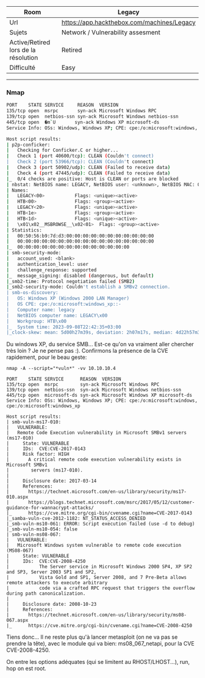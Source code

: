 | Room                                 | Legacy                                     |
| ------------------------------------ | ------------------------------------------ |
| Url                                  | https://app.hackthebox.com/machines/Legacy |
| Sujets                               | Network / Vulnerability assesment          |
| Active/Retired lors de la résolution | Retired                                    |
| Difficulté                           | Easy                                       |

---

### Nmap

```bash
PORT    STATE SERVICE     REASON  VERSION
135/tcp open  msrpc       syn-ack Microsoft Windows RPC
139/tcp open  netbios-ssn syn-ack Microsoft Windows netbios-ssn
445/tcp open  �m`U       syn-ack Windows XP microsoft-ds
Service Info: OSs: Windows, Windows XP; CPE: cpe:/o:microsoft:windows, cpe:/o:microsoft:windows_xp

Host script results:
| p2p-conficker: 
|   Checking for Conficker.C or higher...
|   Check 1 (port 40600/tcp): CLEAN (Couldn't connect)
|   Check 2 (port 53966/tcp): CLEAN (Couldn't connect)
|   Check 3 (port 50902/udp): CLEAN (Failed to receive data)
|   Check 4 (port 47445/udp): CLEAN (Failed to receive data)
|_  0/4 checks are positive: Host is CLEAN or ports are blocked
| nbstat: NetBIOS name: LEGACY, NetBIOS user: <unknown>, NetBIOS MAC: 00:50:56:b9:7d:d3 (VMware)
| Names:
|   LEGACY<00>           Flags: <unique><active>
|   HTB<00>              Flags: <group><active>
|   LEGACY<20>           Flags: <unique><active>
|   HTB<1e>              Flags: <group><active>
|   HTB<1d>              Flags: <unique><active>
|   \x01\x02__MSBROWSE__\x02<01>  Flags: <group><active>
| Statistics:
|   00:50:56:b9:7d:d3:00:00:00:00:00:00:00:00:00:00:00
|   00:00:00:00:00:00:00:00:00:00:00:00:00:00:00:00:00
|_  00:00:00:00:00:00:00:00:00:00:00:00:00:00
| smb-security-mode: 
|   account_used: <blank>
|   authentication_level: user
|   challenge_response: supported
|_  message_signing: disabled (dangerous, but default)
|_smb2-time: Protocol negotiation failed (SMB2)
|_smb2-security-mode: Couldn't establish a SMBv2 connection.
| smb-os-discovery: 
|   OS: Windows XP (Windows 2000 LAN Manager)
|   OS CPE: cpe:/o:microsoft:windows_xp::-
|   Computer name: legacy
|   NetBIOS computer name: LEGACY\x00
|   Workgroup: HTB\x00
|_  System time: 2023-09-08T22:42:35+03:00
|_clock-skew: mean: 5d00h27m39s, deviation: 2h07m17s, median: 4d22h57m38s

```

Du windows XP, du service SMB... Est-ce qu'on va vraiment aller chercher très loin ? Je ne pense pas :). Confirmons la présence de la CVE rapidement, pour le beau geste:

```
nmap -A --script="*vuln*" -vv 10.10.10.4

PORT    STATE SERVICE      REASON  VERSION
135/tcp open  msrpc        syn-ack Microsoft Windows RPC
139/tcp open  netbios-ssn  syn-ack Microsoft Windows netbios-ssn
445/tcp open  microsoft-ds syn-ack Microsoft Windows XP microsoft-ds
Service Info: OSs: Windows, Windows XP; CPE: cpe:/o:microsoft:windows, cpe:/o:microsoft:windows_xp

Host script results:
| smb-vuln-ms17-010: 
|   VULNERABLE:
|   Remote Code Execution vulnerability in Microsoft SMBv1 servers (ms17-010)
|     State: VULNERABLE
|     IDs:  CVE:CVE-2017-0143
|     Risk factor: HIGH
|       A critical remote code execution vulnerability exists in Microsoft SMBv1
|        servers (ms17-010).
|           
|     Disclosure date: 2017-03-14
|     References:
|       https://technet.microsoft.com/en-us/library/security/ms17-010.aspx
|       https://blogs.technet.microsoft.com/msrc/2017/05/12/customer-guidance-for-wannacrypt-attacks/
|_      https://cve.mitre.org/cgi-bin/cvename.cgi?name=CVE-2017-0143
|_samba-vuln-cve-2012-1182: NT_STATUS_ACCESS_DENIED
|_smb-vuln-ms10-061: ERROR: Script execution failed (use -d to debug)
|_smb-vuln-ms10-054: false
| smb-vuln-ms08-067: 
|   VULNERABLE:
|   Microsoft Windows system vulnerable to remote code execution (MS08-067)
|     State: VULNERABLE
|     IDs:  CVE:CVE-2008-4250
|           The Server service in Microsoft Windows 2000 SP4, XP SP2 and SP3, Server 2003 SP1 and SP2,
|           Vista Gold and SP1, Server 2008, and 7 Pre-Beta allows remote attackers to execute arbitrary
|           code via a crafted RPC request that triggers the overflow during path canonicalization.
|           
|     Disclosure date: 2008-10-23
|     References:
|       https://technet.microsoft.com/en-us/library/security/ms08-067.aspx
|_      https://cve.mitre.org/cgi-bin/cvename.cgi?name=CVE-2008-4250
```

Tiens donc... Il ne reste plus qu'à lancer metasploit (on ne va pas se prendre la tête), avec le module qui va bien: ms08_067_netapi, pour la CVE CVE-2008-4250.

On entre les options adéquates (qui se limitent au RHOST/LHOST...), run, hop on est root.